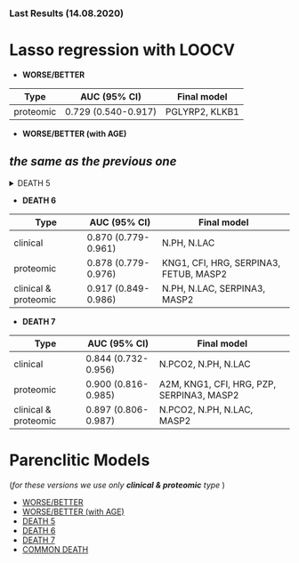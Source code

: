 ### Last Results (14.08.2020)
# Lasso regression with LOOCV

- **WORSE/BETTER**

| Type      | AUC (95% CI)        | Final model |
|-----------|---------------------|-------------|
| proteomic | 0.729 (0.540-0.917) | PGLYRP2, KLKB1 |
- **WORSE/BETTER (with AGE)** 

_the same as the previous one_ 
- 
<details>
  <summary>DEATH 5</summary>
  <br>
  <pre>
    | Type      | AUC (95% CI)        | Final model |
    |-----------|---------------------|-------------|
    | clinical  | 0.854 (0.763-0.944) | N.PH, N.LAC |
    | proteomic | 0.864 (0.776-0.953) | HRG, SERPINA3, FETUB, MASP2 |
    | clinical &  proteomic| 0.917 (0.851-0.983) | N.PH, N.LAC, SERPINA3, MASP2 |
  </pre>
</details>

- **DEATH 6**

| Type      | AUC (95% CI)        | Final model |
|-----------|---------------------|-------------|
| clinical  | 0.870 (0.779-0.961) | N.PH, N.LAC |
| proteomic | 0.878 (0.779-0.976) | KNG1, CFI, HRG, SERPINA3, FETUB, MASP2 |
| clinical &  proteomic| 0.917 (0.849-0.986) | N.PH, N.LAC, SERPINA3, MASP2 |

- **DEATH 7**

| Type      | AUC (95% CI)        | Final model |
|-----------|---------------------|-------------|
| clinical  | 0.844 (0.732-0.956) | N.PCO2, N.PH, N.LAC |
| proteomic | 0.900 (0.816-0.985) | A2M, KNG1, CFI, HRG, PZP, SERPINA3, MASP2 |
| clinical &  proteomic| 0.897 (0.806-0.987) | N.PCO2, N.PH, N.LAC, MASP2 |

# Parenclitic Models

(_for these versions we use only **clinical &  proteomic** type_ )
- [WORSE/BETTER](A.md)
- [WORSE/BETTER (with AGE)](WA.md)
- [DEATH 5](DEATH5.md)
- [DEATH 6](DEATH6.md)
- [DEATH 7](DEATH7.md)
- [COMMON DEATH](COMMON_DEATH.md)

